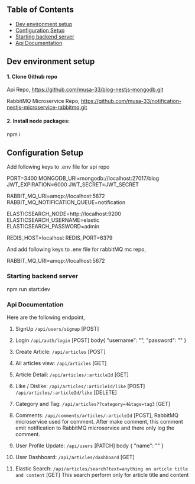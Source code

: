 ## Table of Contents

- [Dev environment setup](#dev-environment-setup)
- [Configuration Setup](#configuration-setup)
- [Starting backend server](#starting-backend-server)
- [Api Documentation](#api-documentation)

## Dev environment setup

#### 1. Clone Github repo

Api Repo,
https://github.com/musa-33/blog-nestjs-mongodb.git


RabbitMQ Microservice Repo,
https://github.com/musa-33/notification-nestjs-microservice-rabbitmq.git

#### 2. Install node packages:

npm i

## Configuration Setup

Add following keys to .env file for api repo

PORT=3400
MONGODB_URI=mongodb://localhost:27017/blog
JWT_EXPIRATION=6000
JWT_SECRET=JWT_SECRET

RABBIT_MQ_URI=amqp://localhost:5672
RABBIT_MQ_NOTIFICATION_QUEUE=notification

ELASTICSEARCH_NODE=http://localhost:9200
ELASTICSEARCH_USERNAME=elastic
ELASTICSEARCH_PASSWORD=admin

REDIS_HOST=localhost
REDIS_PORT=6379

And add following keys to .env file for rabbitMQ mc repo,

RABBIT_MQ_URI=amqp://localhost:5672

### Starting backend server

npm run start:dev


### Api Documentation

Here are the following endpoint, 

1. SignUp
  `/api/users/signup` [POST]

2. Login 
  `/api/auth/login` [POST]
  body{
    "username": "",
    "password": ""
  }

3. Create Article:
  `/api/articles` [POST]

4. All articles view:
  `/api/articles` [GET]

5. Article Detail: 
  `/api/articles/:articleId` [GET]

4. Like / Dislike: 
  `/api/articles/:articleId/like` [POST]  
  `/api/articles/:articleId/like` [DELETE]

5. Category and Tag: 
  `/api/articles??category=4&tags=tag3` [GET]

6. Comments: 
  `/api/comments/articles/:articleId` [POST],
   RabbitMQ microservice used for comment.
   After make comment, this comment emit notification to RabbitMQ microservice and there only log the comment.

7. User Profile Update: 
  `/api/users` [PATCH]
  body {
    "name": ""
  }

8. User Dashboard: 
  `/api/articles/dashboard` [GET]

9. Elastic Search:
  `/api/articles/search?text=anything on article title and content` [GET]
  This search perform only for article title and content
